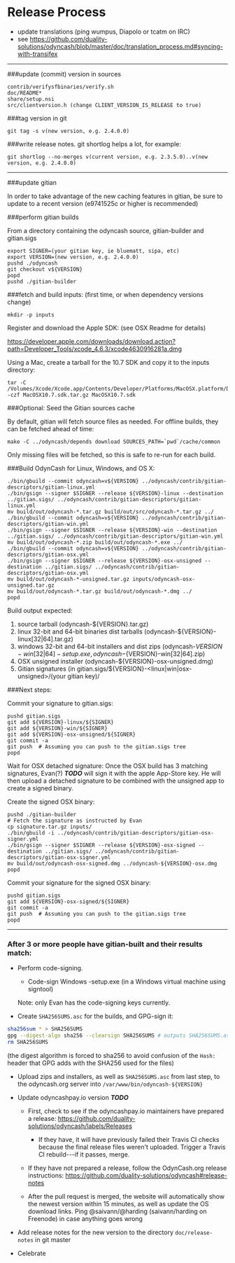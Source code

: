 Release Process
====================

* update translations (ping wumpus, Diapolo or tcatm on IRC)
* see https://github.com/duality-solutions/odyncash/blob/master/doc/translation_process.md#syncing-with-transifex

* * *

###update (commit) version in sources

	contrib/verifysfbinaries/verify.sh
	doc/README*
	share/setup.nsi
	src/clientversion.h (change CLIENT_VERSION_IS_RELEASE to true)

###tag version in git

	git tag -s v(new version, e.g. 2.4.0.0)

###write release notes. git shortlog helps a lot, for example:

	git shortlog --no-merges v(current version, e.g. 2.3.5.0)..v(new version, e.g. 2.4.0.0)

* * *

###update gitian

 In order to take advantage of the new caching features in gitian, be sure to update to a recent version (e9741525c or higher is recommended)

###perform gitian builds

 From a directory containing the odyncash source, gitian-builder and gitian.sigs

	export SIGNER=(your gitian key, ie bluematt, sipa, etc)
	export VERSION=(new version, e.g. 2.4.0.0)
	pushd ./odyncash
	git checkout v${VERSION}
	popd
	pushd ./gitian-builder

###fetch and build inputs: (first time, or when dependency versions change)
 
	mkdir -p inputs

 Register and download the Apple SDK: (see OSX Readme for details)
 
 https://developer.apple.com/downloads/download.action?path=Developer_Tools/xcode_4.6.3/xcode4630916281a.dmg
 
 Using a Mac, create a tarball for the 10.7 SDK and copy it to the inputs directory:
 
	tar -C /Volumes/Xcode/Xcode.app/Contents/Developer/Platforms/MacOSX.platform/Developer/SDKs/ -czf MacOSX10.7.sdk.tar.gz MacOSX10.7.sdk

###Optional: Seed the Gitian sources cache

  By default, gitian will fetch source files as needed. For offline builds, they can be fetched ahead of time:

	make -C ../odyncash/depends download SOURCES_PATH=`pwd`/cache/common

  Only missing files will be fetched, so this is safe to re-run for each build.

###Build OdynCash for Linux, Windows, and OS X:

	./bin/gbuild --commit odyncash=v${VERSION} ../odyncash/contrib/gitian-descriptors/gitian-linux.yml
	./bin/gsign --signer $SIGNER --release ${VERSION}-linux --destination ../gitian.sigs/ ../odyncash/contrib/gitian-descriptors/gitian-linux.yml
	mv build/out/odyncash-*.tar.gz build/out/src/odyncash-*.tar.gz ../
	./bin/gbuild --commit odyncash=v${VERSION} ../odyncash/contrib/gitian-descriptors/gitian-win.yml
	./bin/gsign --signer $SIGNER --release ${VERSION}-win --destination ../gitian.sigs/ ../odyncash/contrib/gitian-descriptors/gitian-win.yml
	mv build/out/odyncash-*.zip build/out/odyncash-*.exe ../
	./bin/gbuild --commit odyncash=v${VERSION} ../odyncash/contrib/gitian-descriptors/gitian-osx.yml
	./bin/gsign --signer $SIGNER --release ${VERSION}-osx-unsigned --destination ../gitian.sigs/ ../odyncash/contrib/gitian-descriptors/gitian-osx.yml
	mv build/out/odyncash-*-unsigned.tar.gz inputs/odyncash-osx-unsigned.tar.gz
	mv build/out/odyncash-*.tar.gz build/out/odyncash-*.dmg ../
	popd
  Build output expected:

  1. source tarball (odyncash-${VERSION}.tar.gz)
  2. linux 32-bit and 64-bit binaries dist tarballs (odyncash-${VERSION}-linux[32|64].tar.gz)
  3. windows 32-bit and 64-bit installers and dist zips (odyncash-${VERSION}-win[32|64]-setup.exe, odyncash-${VERSION}-win[32|64].zip)
  4. OSX unsigned installer (odyncash-${VERSION}-osx-unsigned.dmg)
  5. Gitian signatures (in gitian.sigs/${VERSION}-<linux|win|osx-unsigned>/(your gitian key)/

###Next steps:

Commit your signature to gitian.sigs:

	pushd gitian.sigs
	git add ${VERSION}-linux/${SIGNER}
	git add ${VERSION}-win/${SIGNER}
	git add ${VERSION}-osx-unsigned/${SIGNER}
	git commit -a
	git push  # Assuming you can push to the gitian.sigs tree
	popd

  Wait for OSX detached signature:
	Once the OSX build has 3 matching signatures, Evan(?) ***TODO*** will sign it with the apple App-Store key.
	He will then upload a detached signature to be combined with the unsigned app to create a signed binary.

  Create the signed OSX binary:

	pushd ./gitian-builder
	# Fetch the signature as instructed by Evan
	cp signature.tar.gz inputs/
	./bin/gbuild -i ../odyncash/contrib/gitian-descriptors/gitian-osx-signer.yml
	./bin/gsign --signer $SIGNER --release ${VERSION}-osx-signed --destination ../gitian.sigs/ ../odyncash/contrib/gitian-descriptors/gitian-osx-signer.yml
	mv build/out/odyncash-osx-signed.dmg ../odyncash-${VERSION}-osx.dmg
	popd

Commit your signature for the signed OSX binary:

	pushd gitian.sigs
	git add ${VERSION}-osx-signed/${SIGNER}
	git commit -a
	git push  # Assuming you can push to the gitian.sigs tree
	popd

-------------------------------------------------------------------------

### After 3 or more people have gitian-built and their results match:

- Perform code-signing.

    - Code-sign Windows -setup.exe (in a Windows virtual machine using signtool)

  Note: only Evan has the code-signing keys currently.

- Create `SHA256SUMS.asc` for the builds, and GPG-sign it:
```bash
sha256sum * > SHA256SUMS
gpg --digest-algo sha256 --clearsign SHA256SUMS # outputs SHA256SUMS.asc
rm SHA256SUMS
```
(the digest algorithm is forced to sha256 to avoid confusion of the `Hash:` header that GPG adds with the SHA256 used for the files)

- Upload zips and installers, as well as `SHA256SUMS.asc` from last step, to the odyncash.org server
  into `/var/www/bin/odyncash-${VERSION}`

- Update odyncashpay.io version ***TODO***

  - First, check to see if the odyncashpay.io maintainers have prepared a
    release: https://github.com/duality-solutions/odyncash/labels/Releases

      - If they have, it will have previously failed their Travis CI
        checks because the final release files weren't uploaded.
        Trigger a Travis CI rebuild---if it passes, merge.

  - If they have not prepared a release, follow the OdynCash.org release
    instructions: https://github.com/duality-solutions/odyncash#release-notes

  - After the pull request is merged, the website will automatically show the newest version within 15 minutes, as well
    as update the OS download links. Ping @saivann/@harding (saivann/harding on Freenode) in case anything goes wrong

- Add release notes for the new version to the directory `doc/release-notes` in git master

- Celebrate
